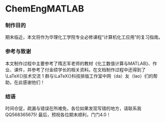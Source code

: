 # ChemEngMATLAB
### 制作目的
期末临近，本文将作为华理化工学院专业必修课程“计算机化工应用”的复习指南。
### 参考与致谢
本文制作过程中主要参考了隋志军老师的教材《化工数值计算与MATLAB》、作业、课件，并参考了付金硕学长的相关资料。在文档制作过程中还得到了\LaTeX{}技术交流 1 群与\LaTeX{}科技排版工作室中网（da）友（lao）们的帮助，在此感谢他们！
### 结语
时间仓促，疏漏与错误在所难免，各位如果发现写错的地方，请联系我QQ568365675!
最后，预祝各位期末顺利，门门4.0！
